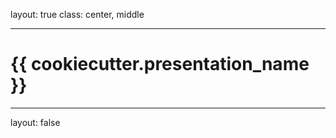 layout: true
class: center, middle

---

# {{ cookiecutter.presentation_name }}

---

layout: false
